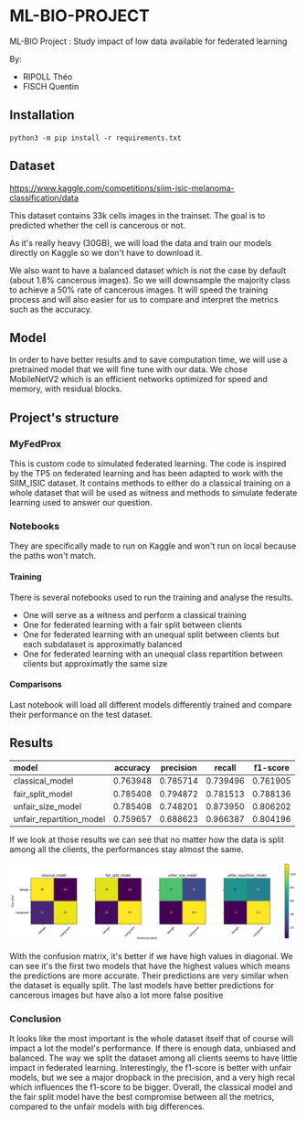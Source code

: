 # ML-BIO-PROJECT
ML-BIO Project : Study impact of low data available for federated learning

By:
* RIPOLL Théo
* FISCH Quentin

## Installation
``python3 -m pip install -r requirements.txt``

## Dataset
https://www.kaggle.com/competitions/siim-isic-melanoma-classification/data

This dataset contains 33k cells images in the trainset. The goal is to predicted whether the cell is cancerous or not.

As it's really heavy (30GB), we will load the data and train our models directly on Kaggle so we don't have to download it.

We also want to have a balanced dataset which is not the case by default (about 1.8% cancerous images). So we will downsample the majority class to achieve a 50% rate of cancerous images. It will speed the training process and will also easier for us to compare and interpret the metrics such as the accuracy.

## Model

In order to have better results and to save computation time, we will use a pretrained model that we will fine tune with our data. 
We chose MobileNetV2 which is an efficient networks optimized for speed and memory, with residual blocks.

## Project's structure

### MyFedProx
This is custom code to simulated federated learning. The code is inspired by the TP5 on federated learning and has been adapted to work with the SIIM_ISIC dataset. It contains methods to either do a classical training on a whole dataset that will be used as witness and methods to simulate federate learning used to answer our question.

### Notebooks

They are specifically made to run on Kaggle and won't run on local because the paths won't match.

#### Training
There is several notebooks used to run the training and analyse the results.
* One will serve as a witness and perform a classical training
* One for federated learning with a fair split between clients
* One for federated learning with an unequal split between clients but each subdataset is approximatly balanced
* One for federated learning with an unequal class repartition between clients but approximatly the same size

#### Comparisons
Last notebook will load all different models differently trained and compare their performance on the test dataset.

###
## Results

| model	| accuracy | precision | recall | f1-score |
| :---  |  :----:  |   :----:  | :----: |  :----:  |
| classical_model |	0.763948 | 0.785714 | 0.739496 | 0.761905 |
| fair_split_model | 0.785408 | 0.794872 | 0.781513 | 0.788136 |
| unfair_size_model | 0.785408 | 0.748201 | 0.873950 | 0.806202 |
| unfair_repartition_model | 0.759657 | 0.688623 | 0.966387 | 0.804196 |

If we look at those results we can see that no matter how the data is split among all the clients, the performances stay almost the same.


![matrix confusion](./notebooks/matrix_confusion.png)

With the confusion matrix, it's better if we have high values in diagonal. We can see it's the first two models that have the highest values which means the predictions are more accurate. Their predictions are very similar when the dataset is equally split.
The last models have better predictions for cancerous images but have also a lot more false positive

### Conclusion
It looks like the most important is the whole dataset itself that of course will impact a lot the model's performance. If there is enough data, unbiased and balanced. The way we split the dataset among all clients seems to have little impact in federated learning. Interestingly, the f1-score is better with unfair models, but we see a major dropback in the precision, and a very high recal which influences the f1-score to be bigger. Overall, the classical model and the fair split model have the best compromise between all the metrics, compared to the unfair models with big differences.
